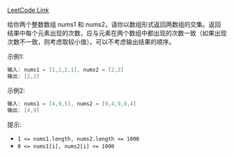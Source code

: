 [LeetCode Link](https://leetcode-cn.com/problems/intersection-of-two-arrays-ii/)


给你两个整数数组 nums1 和 nums2，请你以数组形式返回两数组的交集。返回结果中每个元素出现的次数，应与元素在两个数组中都出现的次数一致（如果出现次数不一致，则考虑取较小值）。可以不考虑输出结果的顺序。


示例1: 
```go
输入: nums1 = [1,2,2,1], nums2 = [2,2]
输出: [2,2]
```


示例2: 
```go
输入: nums1 = [4,9,5], nums2 = [9,4,9,8,4]
输出: [4,9]
```


提示: 
- `1 <= nums1.length, nums2.length <= 1000`
- `0 <= nums1[i], nums2[i] <= 1000`
